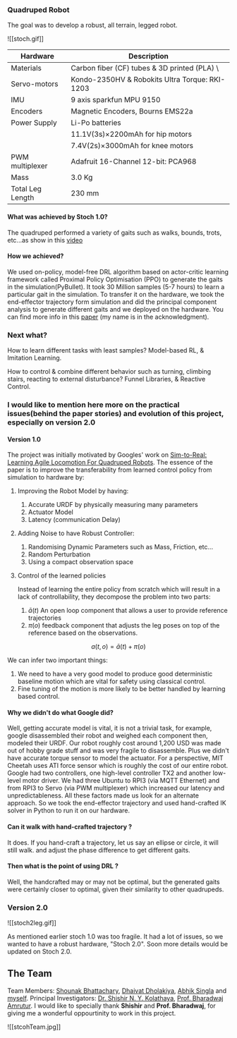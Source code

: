 
### Quadruped Robot 

The goal was to develop a robust, all terrain, legged robot.

![[stoch.gif]]



| Hardware         | Description                                    |
| ---------------- | ---------------------------------------------- |
| Materials        | Carbon fiber (CF) tubes & 3D printed (PLA)   \ |
| Servo-motors     | Kondo-2350HV & Robokits Ultra Torque: RKI-1203 |
| IMU              | 9 axis sparkfun MPU 9150                       |
| Encoders         | Magnetic Encoders, Bourns EMS22a               |
| Power Supply     | Li-Po batteries                                |
|                  | 11.1V(3s)×2200mAh for hip motors               |
|                  | 7.4V(2s)×3000mAh for knee motors               |
| PWM multiplexer  | Adafruit 16-Channel 12-bit: PCA968             |
| Mass             | 3.0 Kg                                         |
| Total Leg Length |       230 mm                                            |






#### What was achieved by Stoch 1.0?  

The quadruped performed a variety of gaits such as walks, bounds, trots, etc...as show in this [video](https://www.youtube.com/watch?v=swcStUm0Nuk&feature=youtu.be)


####  How we achieved? 

We used on-policy, model-free DRL algorithm based on actor-critic learning framework called Proximal Policy Optimisation (PPO) to generate the gaits in the simulation(PyBullet). It took 30 Million samples (5-7 hours) to learn a particular gait in the simulation. To transfer it on the hardware, we took the end-effector trajectory form simulation and did the principal component analysis to generate different gaits and we deployed on the hardware. You can find more info in this [paper](https://arxiv.org/abs/1810.03842) (my name is in the acknowledgment).



### Next what?  

How to learn different tasks with least samples?
	Model-based RL, & Imitation Learning.
   
How to control & combine different behavior such as turning, climbing stairs, reacting to external disturbance?
	Funnel Libraries, & Reactive Control.

### I would like to mention here more on the practical issues(behind the paper stories) and evolution of this project, especially on version 2.0


#### Version 1.0

The project was initially motivated by Googles' work on [Sim-to-Real: Learning Agile Locomotion For
Quadruped Robots](https://arxiv.org/abs/1804.10332). The essence of the paper is to improve the transferability from learned control policy from simulation to hardware by:

1. Improving the Robot Model by having:

    1. Accurate URDF by physically measuring many parameters
    2. Actuator Model 
    3. Latency (communication Delay)

2. Adding Noise to have Robust Controller:

    1. Randomising Dynamic Parameters such as Mass, Friction, etc...
    2. Random Perturbation 
    3. Using a compact observation space

3. Control of the learned policies

   Instead of learning the entire policy from scratch which will result in a lack of  controllability, they decompose the problem into two parts:

    1.  $\bar{a}(t)$ An open loop component that allows a user to provide reference trajectories
    2.  $\pi(o)$ feedback component that adjusts the leg poses on top of the reference based on the observations.


$$ a(t, o) =  \bar{a}(t) + \pi(o) $$


We can infer two important things: 

  1. We need to have a very good model to produce good deterministic baseline motion which are vital for safety using classical control.
  2. Fine tuning of the motion is more likely to be better handled by learning based control.


#### Why we didn't do what Google did? 

Well, getting accurate model is vital, it is not a trivial task, for example, google disassembled their robot and  weighed each component then, modeled their URDF. Our robot roughly cost around 1,200 USD was made out of hobby grade stuff and was very fragile to disassemble. Plus we didn't have accurate torque sensor to model the actuator. For a perspective, MIT Cheetah uses ATI force sensor which is roughly the cost of our entire robot. Google had two controllers, one high-level controller TX2 and another low-level motor driver. We had three Ubuntu to RPI3 (via MQTT Ethernet) and from RPI3 to Servo (via PWM multiplexer) which increased our latency and unpredictableness. All these factors made us look for an alternate approach. So we took the end-effector trajectory and used hand-crafted IK solver in Python to run it on our hardware.


#### Can it walk with hand-crafted trajectory ? 

It does. If you hand-craft a trajectory, let us say an ellipse or circle, it will still walk. and adjust the phase difference to get different gaits.



#### Then what is the point of using DRL ? 

Well, the handcrafted may or may not be optimal, but the generated gaits were certainly closer to optimal, given their similarity to other quadrupeds. 

### Version 2.0 

![[stoch2leg.gif]]


As mentioned earlier stoch 1.0 was too fragile. It had a lot of issues, so we wanted to have a robust hardware, "Stoch 2.0". Soon more details would be updated on Stoch 2.0.


 
## The Team

Team Members: [Shounak Bhattachary](https://sites.google.com/view/shounakoffice/home), [Dhaivat Dholakiya](https://sites.google.com/view/dhaivatdh/home), [Abhik Singla](https://sites.google.com/view/abhiksingla/home) and [myself](https://ajaygunalan.github.io/). Principal Investigators: [Dr. Shishir N. Y. Kolathaya](https://shishirny.github.io/),  [Prof. Bharadwaj Amrutur](http://www.cense.iisc.ac.in/bharadwaj-amrutur). I would like to specially thank **Shishir** and **Prof. Bharadwaj**, for giving me a wonderful oppourtinity to work in this project.


![[stcohTeam.jpg]]
